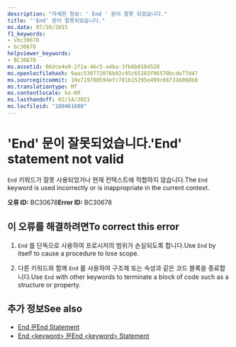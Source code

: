 ```yaml
---
description: "자세한 정보: ' End ' 문이 잘못 되었습니다."
title: "'End' 문이 잘못되었습니다."
ms.date: 07/20/2015
f1_keywords:
- vbc30678
- bc30678
helpviewer_keywords:
- BC30678
ms.assetid: 06dce4e0-2f2a-46c5-a4ba-3fb6b0184528
ms.openlocfilehash: 9aac530772076b02c95c65183f96570bcde77d47
ms.sourcegitcommit: 10e719780594efc781b15295e499c66f316068b8
ms.translationtype: MT
ms.contentlocale: ko-KR
ms.lasthandoff: 02/14/2021
ms.locfileid: "100461608"
---
```

# <a name="end-statement-not-valid"></a><span data-ttu-id="f4a27-103">'End' 문이 잘못되었습니다.</span><span class="sxs-lookup"><span data-stu-id="f4a27-103">'End' statement not valid</span></span>

<span data-ttu-id="f4a27-104">`End` 키워드가 잘못 사용되었거나 현재 컨텍스트에 적합하지 않습니다.</span><span class="sxs-lookup"><span data-stu-id="f4a27-104">The `End` keyword is used incorrectly or is inappropriate in the current context.</span></span>  
  
 <span data-ttu-id="f4a27-105">**오류 ID:** BC30678</span><span class="sxs-lookup"><span data-stu-id="f4a27-105">**Error ID:** BC30678</span></span>  
  
## <a name="to-correct-this-error"></a><span data-ttu-id="f4a27-106">이 오류를 해결하려면</span><span class="sxs-lookup"><span data-stu-id="f4a27-106">To correct this error</span></span>  
  
1. <span data-ttu-id="f4a27-107">`End` 를 단독으로 사용하여 프로시저의 범위가 손실되도록 합니다.</span><span class="sxs-lookup"><span data-stu-id="f4a27-107">Use `End` by itself to cause a procedure to lose scope.</span></span>  
  
2. <span data-ttu-id="f4a27-108">다른 키워드와 함께 `End` 를 사용하여 구조체 또는 속성과 같은 코드 블록을 종료합니다.</span><span class="sxs-lookup"><span data-stu-id="f4a27-108">Use `End` with other keywords to terminate a block of code such as a structure or property.</span></span>  
  
## <a name="see-also"></a><span data-ttu-id="f4a27-109">추가 정보</span><span class="sxs-lookup"><span data-stu-id="f4a27-109">See also</span></span>

- [<span data-ttu-id="f4a27-110">End 문</span><span class="sxs-lookup"><span data-stu-id="f4a27-110">End Statement</span></span>](../language-reference/statements/end-statement.md)
- [<span data-ttu-id="f4a27-111">End \<keyword> 문</span><span class="sxs-lookup"><span data-stu-id="f4a27-111">End \<keyword> Statement</span></span>](../language-reference/statements/end-keyword-statement.md)
